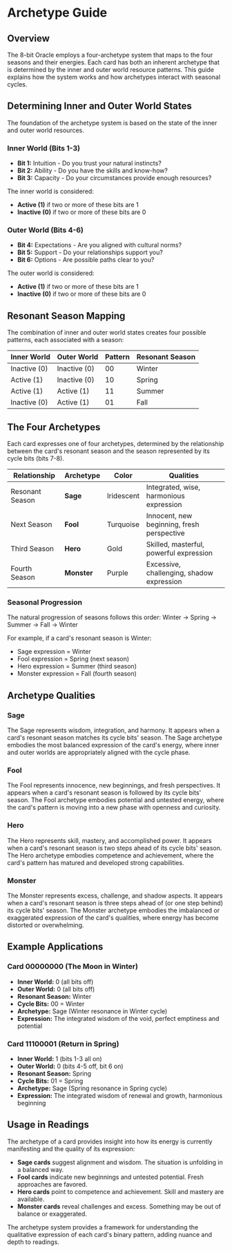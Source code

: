 # Archetype Guide

## Overview

The 8-bit Oracle employs a four-archetype system that maps to the four seasons and their energies. Each card has both an inherent archetype that is determined by the inner and outer world resource patterns. This guide explains how the system works and how archetypes interact with seasonal cycles.

## Determining Inner and Outer World States

The foundation of the archetype system is based on the state of the inner and outer world resources.

### Inner World (Bits 1-3)

- **Bit 1:** Intuition - Do you trust your natural instincts?
- **Bit 2:** Ability - Do you have the skills and know-how?
- **Bit 3:** Capacity - Do your circumstances provide enough resources?

The inner world is considered:
- **Active (1)** if two or more of these bits are 1
- **Inactive (0)** if two or more of these bits are 0

### Outer World (Bits 4-6)

- **Bit 4:** Expectations - Are you aligned with cultural norms?
- **Bit 5:** Support - Do your relationships support you?
- **Bit 6:** Options - Are possible paths clear to you?

The outer world is considered:
- **Active (1)** if two or more of these bits are 1
- **Inactive (0)** if two or more of these bits are 0

## Resonant Season Mapping

The combination of inner and outer world states creates four possible patterns, each associated with a season:

| Inner World | Outer World | Pattern | Resonant Season |
|-------------|-------------|---------|-----------------|
| Inactive (0) | Inactive (0) | 00    | Winter |
| Active (1)   | Inactive (0) | 10    | Spring |
| Active (1)   | Active (1)   | 11    | Summer |
| Inactive (0) | Active (1)   | 01    | Fall   |

## The Four Archetypes

Each card expresses one of four archetypes, determined by the relationship between the card's resonant season and the season represented by its cycle bits (bits 7-8).

| Relationship | Archetype | Color | Qualities |
|--------------|-----------|-------|-----------|
| Resonant Season | **Sage** | Iridescent | Integrated, wise, harmonious expression |
| Next Season | **Fool** | Turquoise | Innocent, new beginning, fresh perspective |
| Third Season | **Hero** | Gold | Skilled, masterful, powerful expression |
| Fourth Season | **Monster** | Purple | Excessive, challenging, shadow expression |

### Seasonal Progression

The natural progression of seasons follows this order:
Winter → Spring → Summer → Fall → Winter

For example, if a card's resonant season is Winter:
- Sage expression = Winter
- Fool expression = Spring (next season)
- Hero expression = Summer (third season)
- Monster expression = Fall (fourth season)

## Archetype Qualities

### Sage
The Sage represents wisdom, integration, and harmony. It appears when a card's resonant season matches its cycle bits' season. The Sage archetype embodies the most balanced expression of the card's energy, where inner and outer worlds are appropriately aligned with the cycle phase.

### Fool
The Fool represents innocence, new beginnings, and fresh perspectives. It appears when a card's resonant season is followed by its cycle bits' season. The Fool archetype embodies potential and untested energy, where the card's pattern is moving into a new phase with openness and curiosity.

### Hero
The Hero represents skill, mastery, and accomplished power. It appears when a card's resonant season is two steps ahead of its cycle bits' season. The Hero archetype embodies competence and achievement, where the card's pattern has matured and developed strong capabilities.

### Monster
The Monster represents excess, challenge, and shadow aspects. It appears when a card's resonant season is three steps ahead of (or one step behind) its cycle bits' season. The Monster archetype embodies the imbalanced or exaggerated expression of the card's qualities, where energy has become distorted or overwhelming.

## Example Applications

### Card 00000000 (The Moon in Winter)
- **Inner World:** 0 (all bits off)
- **Outer World:** 0 (all bits off)
- **Resonant Season:** Winter
- **Cycle Bits:** 00 = Winter
- **Archetype:** Sage (Winter resonance in Winter cycle)
- **Expression:** The integrated wisdom of the void, perfect emptiness and potential

### Card 11100001 (Return in Spring)
- **Inner World:** 1 (bits 1-3 all on)
- **Outer World:** 0 (bits 4-5 off, bit 6 on)
- **Resonant Season:** Spring
- **Cycle Bits:** 01 = Spring
- **Archetype:** Sage (Spring resonance in Spring cycle)
- **Expression:** The integrated wisdom of renewal and growth, harmonious beginning

## Usage in Readings

The archetype of a card provides insight into how its energy is currently manifesting and the quality of its expression:

- **Sage cards** suggest alignment and wisdom. The situation is unfolding in a balanced way.
- **Fool cards** indicate new beginnings and untested potential. Fresh approaches are favored.
- **Hero cards** point to competence and achievement. Skill and mastery are available.
- **Monster cards** reveal challenges and excess. Something may be out of balance or exaggerated.

The archetype system provides a framework for understanding the qualitative expression of each card's binary pattern, adding nuance and depth to readings.